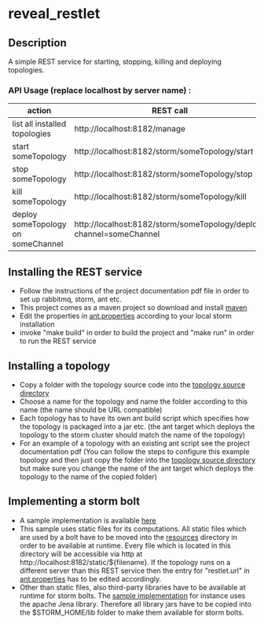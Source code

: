 # reveal_restlet

## Description
A simple REST service for starting, stopping, killing and deploying topologies.
### API Usage (replace localhost by server name) :
action  | REST call
------------- | -------------
list all installed topologies | http://localhost:8182/manage
start someTopology  | http://localhost:8182/storm/someTopology/start
stop someTopology  | http://localhost:8182/storm/someTopology/stop
kill someTopology  | http://localhost:8182/storm/someTopology/kill
deploy someTopology on someChannel | http://localhost:8182/storm/someTopology/deploy?channel=someChannel

## Installing the REST service
* Follow the instructions of the project documentation pdf file in order to set up rabbitmq, storm, ant etc.
* This project comes as a maven project so download and install [maven](http://maven.apache.org/download.cgi)
* Edit the properties in [ant.properties](../master/ant.properties) according to your local storm installation
* invoke "make build" in order to build the project and "make run" in order to run the REST service

## Installing a topology
* Copy a folder with the topology source code into the [topology source directory](../master/topology_src)
* Choose a name for the topology and name the folder according to this name (the name should be URL compatible)
* Each topology has to have its own ant build script which specifies how the topology is packaged into a jar etc. 
  (the ant target which deploys the topology to the storm cluster should match the name of the topology)
* For an example of a topology with an existing ant script see the project documentation pdf
  (You can follow the steps to configure this example topology and then just copy the folder into the [topology source directory](../master/topology_src) but make sure you change the name of the ant target which deploys the topology to
the name of the copied folder)

## Implementing a storm bolt
* A sample implementation is available [here](../master/topology_src/exampleJavaStormTopology/src/itinno/example/LocationCrawlerBolt.java)
* This sample uses static files for its computations. All static files which are used by a bolt have to be moved into the [resources](../master/resources)
directory in order to be available at runtime. Every file which is located in this directory will be accessible via http at http://localhost:8182/static/${filename}. 
If the topology runs on a different server than this REST service then the entry for "restlet.url" in [ant.properties](../master/ant.properties) has to be edited accordingly.
* Other than static files, also third-party libraries have to be available at runtime for storm bolts. The [sample implementation](../master/topology_src/exampleJavaStormTopology/src/itinno/example/LocationCrawlerBolt.java)
for instance uses the apache Jena library. Therefore all library jars have to be copied into the $STORM_HOME/lib folder to make them available for storm bolts.
